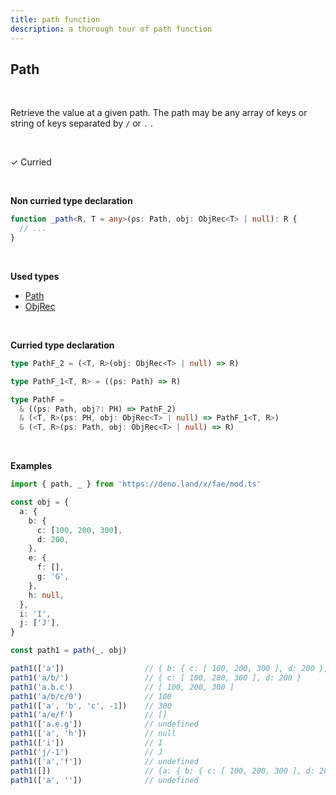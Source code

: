 ```yaml
---
title: path function
description: a thorough tour of path function
---
```


## Path
<br>

Retrieve the value at a given path. The path may be any array of keys or string of keys separated by `/` or `.` .

<br>

&check; Curried

<br>
<!---
&#10539; Not curred
-->

**Non curried type declaration**
```typescript
function _path<R, T = any>(ps: Path, obj: ObjRec<T> | null): R {
  // ...
}
```
<br>

**Used types**
* [Path](/types/Path)
* [ObjRec](/types/ObjRec)

<br>

**Curried type declaration**

```typescript
type PathF_2 = (<T, R>(obj: ObjRec<T> | null) => R)

type PathF_1<T, R> = ((ps: Path) => R)

type PathF = 
  & ((ps: Path, obj?: PH) => PathF_2)
  & (<T, R>(ps: PH, obj: ObjRec<T> | null) => PathF_1<T, R>)
  & (<T, R>(ps: Path, obj: ObjRec<T> | null) => R)
```
<br>

**Examples**
```typescript
import { path, _ } from 'https://deno.land/x/fae/mod.ts'

const obj = {
  a: {
    b: {
      c: [100, 200, 300],
      d: 200,
    },
    e: {
      f: [],
      g: 'G',
    },
    h: null,
  },
  i: 'I',
  j: ['J'],
}

const path1 = path(_, obj)

path1(['a'])                  // { b: { c: [ 100, 200, 300 ], d: 200 }, e: { f: [], g: 'G' }, h: null }
path1('a/b/')                 // { c: [ 100, 200, 300 ], d: 200 }
path1('a.b.c')                // [ 100, 200, 300 ] 
path1('a/b/c/0')              // 100
path1(['a', 'b', 'c', -1])    // 300
path1('a/e/f')                // []
path1(['a.e.g'])              // undefined
path1(['a', 'h'])             // null
path1(['i'])                  // I
path1('j/-1')                 // J
path1(['a','f'])              // undefined
path1([])                     // {a: { b: { c: [ 100, 200, 300 ], d: 200 }, e: { f: [], g: 'G' }, h: null }, i: 'I', j: [ 'J' ]}
path1(['a', ''])              // undefined
```


